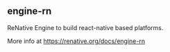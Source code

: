 ## engine-rn

ReNative Engine to build react-native based platforms.

More info at https://renative.org/docs/engine-rn
